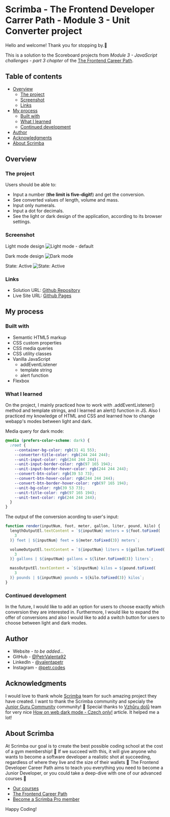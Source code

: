 # Scrimba - The Frontend Developer Carrer Path - Module 3 - Unit Converter project

Hello and welcome! Thank you for stopping by.🤠

This is a solution to the Scoreboard projects from _Module 3 - JavaScript challenges - part 3 chapter_ of the [The Frontend Career Path](https://scrimba.com/learn/frontend).

## Table of contents

- [Overview](#overview)
  - [The project](#the-challenge)
  - [Screenshot](#screenshot)
  - [Links](#links)
- [My process](#my-process)
  - [Built with](#built-with)
  - [What I learned](#what-i-learned)
  - [Continued development](#continued-development)
- [Author](#author)
- [Acknowledgments](#acknowledgments)
- [About Scrimba](#about-scrimba)

## Overview

### The project

Users should be able to:

- Input a number (**the limit is five-digit!**) and get the conversion.
- See converted values of length, volume and mass.
- Input only numerals.
- Input a dot for decimals.
- See the light or dark design of the application, according to its browser settings.

### Screenshot

Light mode design
![Light mode - default](./images/screenshots/Light_mode.png)

Dark mode design
![Dark mode](./images/screenshots/Dark_mode.png)

State: Active
![State: Active](./images/screenshots/in_use.png)

### Links

- Solution URL: [Github Repository](https://github.com/PetrValenta92/unit-corverter)
- Live Site URL: [Github Pages](https://petrvalenta92.github.io/unit-corverter/)

## My process

### Built with

- Semantic HTML5 markup
- CSS custom properties
- CSS media queries
- CSS utility classes
- Vanilla JavaScript
  - addEventListener
  - template string
  - alert function
- Flexbox

### What I learned

On the project, I mainly practiced how to work with .addEventListener() method and template strings, and I learned an alert() function in JS. Also I practiced my knowledge of HTML and CSS and learned how to change webapp's modes between light and dark.

Media query for dark mode:

```css
@media (prefers-color-scheme: dark) {
  :root {
    --container-bg-color: rgb(31 41 55);
    --converter-title-color: rgb(244 244 244);
    --unit-input-color: rgb(244 244 244);
    --unit-input-border-color: rgb(97 165 194);
    --unit-input-border-hover-color: rgb(244 244 244);
    --convert-btn-color: rgb(39 53 73);
    --convert-btn-hover-color: rgb(244 244 244);
    --convert-btn-border-hover-color: rgb(97 165 194);
    --unit-bg-color: rgb(39 53 73);
    --unit-title-color: rgb(97 165 194);
    --unit-text-color: rgb(244 244 244);
  }
}
```

The output of the conversion acording to user's input:

```js
function render(inputNum, foot, meter, gallon, liter, pound, kilo) {
  lengthOutputEl.textContent = `${inputNum} meters = ${foot.toFixed(
    3
  )} feet | ${inputNum} feet = ${meter.toFixed(3)} meters`;

  volumeOutputEl.textContent = `${inputNum} liters = ${gallon.toFixed(
    3
  )} gallons | ${inputNum} gallons = ${liter.toFixed(3)} liters`;

  massOutputEl.textContent = `${inputNum} kilos = ${pound.toFixed(
    3
  )} pounds | ${inputNum} pounds = ${kilo.toFixed(3)} kilos`;
}
```

### Continued development

In the future, I would like to add an option for users to choose exactly which conversion they are interested in. Furthermore, I would like to expand the offer of conversions and also I would like to add a switch button for users to choose between light and dark modes.

## Author

- Website - _to be added..._
- GitHub - [@PetrValenta92](https://github.com/PetrValenta92)
- LinkedIn - [@valentapetr](https://www.linkedin.com/in/valentapetr/)
- Instagram - [@petr.codes](https://www.instagram.com/petr.codes/)

## Acknowledgments

I would love to thank whole [Scrimba](https://scrimba.com) team for such amazing project they have created. I want to thank the Scrimba community and specialy the [Junior Guru Community](https://junior.guru/) community! 🐣 Special thanks to [Vzhůru dolů](https://www.vzhurudolu.cz/) team for very nice [How on web dark mode - Czech only!](https://www.vzhurudolu.cz/prirucka/dark-mode) article. It helped me a lot!

## About Scrimba

At Scrimba our goal is to create the best possible coding school at the cost of a gym membership! 💜
If we succeed with this, it will give anyone who wants to become a software developer a realistic shot at succeeding, regardless of where they live and the size of their wallets 🎉
The Frontend Developer Career Path aims to teach you everything you need to become a Junior Developer, or you could take a deep-dive with one of our advanced courses 🚀

- [Our courses](https://scrimba.com/allcourses)
- [The Frontend Career Path](https://scrimba.com/learn/frontend)
- [Become a Scrimba Pro member](https://scrimba.com/pricing)

Happy Coding!
